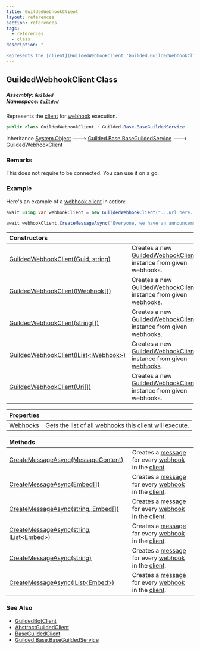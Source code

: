 ```yaml
---
title: GuildedWebhookClient
layout: references
section: references
tags:
  - references
  - class
description: "

Represents the [client](GuildedWebhookClient 'Guilded.GuildedWebhookClient') for [webhook](Webhook 'Guilded.Base.Servers.Webhook') execution."
---
```


## GuildedWebhookClient Class
##### **Assembly:** `Guilded`<br/>**Namespace:** [`Guilded`](Guilded 'Guilded')

Represents the [client](GuildedWebhookClient 'Guilded.GuildedWebhookClient') for [webhook](Webhook 'Guilded.Base.Servers.Webhook') execution.

```csharp
public class GuildedWebhookClient : Guilded.Base.BaseGuildedService
```

Inheritance [System.Object](https://docs.microsoft.com/en-us/dotnet/api/System.Object 'System.Object') &#129106; [Guilded.Base.BaseGuildedService](https://docs.microsoft.com/en-us/dotnet/api/Guilded.Base.BaseGuildedService 'Guilded.Base.BaseGuildedService') &#129106; GuildedWebhookClient

### Remarks
  
This does not require to be connected. You can use it on a go.

### Example
  
Here's an example of a [webhook client](GuildedWebhookClient 'Guilded.GuildedWebhookClient') in action:  
  
```csharp  
await using var webhookClient = new GuildedWebhookClient("...url here...", "... another webhook's url here...", ...);  
  
await webhookClient.CreateMessageAsync("Everyone, we have an announcement to make: Stop bullying!");  
```

| Constructors | |
| :--- | :--- |
| [GuildedWebhookClient(Guid, string)](GuildedWebhookClient.GuildedWebhookClient(Guid,string) 'Guilded.GuildedWebhookClient.GuildedWebhookClient(Guid, string)') | Creates a new [GuildedWebhookClient](GuildedWebhookClient 'Guilded.GuildedWebhookClient') instance from given webhooks. |
| [GuildedWebhookClient(IWebhook[])](GuildedWebhookClient.GuildedWebhookClient(IWebhook[]) 'Guilded.GuildedWebhookClient.GuildedWebhookClient(Guilded.Base.Servers.IWebhook[])') | Creates a new [GuildedWebhookClient](GuildedWebhookClient 'Guilded.GuildedWebhookClient') instance from given [webhooks](GuildedWebhookClient.GuildedWebhookClient(IWebhook[])#Guilded.GuildedWebhookClient.GuildedWebhookClient(Guilded.Base.Servers.IWebhook[]).webhooks 'Guilded.GuildedWebhookClient.GuildedWebhookClient(Guilded.Base.Servers.IWebhook[]).webhooks'). |
| [GuildedWebhookClient(string[])](GuildedWebhookClient.GuildedWebhookClient(string[]) 'Guilded.GuildedWebhookClient.GuildedWebhookClient(string[])') | Creates a new [GuildedWebhookClient](GuildedWebhookClient 'Guilded.GuildedWebhookClient') instance from given webhooks. |
| [GuildedWebhookClient(IList&lt;IWebhook&gt;)](GuildedWebhookClient.GuildedWebhookClient(IList_IWebhook_) 'Guilded.GuildedWebhookClient.GuildedWebhookClient(System.Collections.Generic.IList<Guilded.Base.Servers.IWebhook>)') | Creates a new [GuildedWebhookClient](GuildedWebhookClient 'Guilded.GuildedWebhookClient') instance from given [webhooks](GuildedWebhookClient.GuildedWebhookClient(IList_IWebhook_)#Guilded.GuildedWebhookClient.GuildedWebhookClient(System.Collections.Generic.IList_Guilded.Base.Servers.IWebhook_).webhooks 'Guilded.GuildedWebhookClient.GuildedWebhookClient(System.Collections.Generic.IList<Guilded.Base.Servers.IWebhook>).webhooks'). |
| [GuildedWebhookClient(Uri[])](GuildedWebhookClient.GuildedWebhookClient(Uri[]) 'Guilded.GuildedWebhookClient.GuildedWebhookClient(Uri[])') | Creates a new [GuildedWebhookClient](GuildedWebhookClient 'Guilded.GuildedWebhookClient') instance from given webhooks. |

| Properties | |
| :--- | :--- |
| [Webhooks](GuildedWebhookClient.Webhooks 'Guilded.GuildedWebhookClient.Webhooks') | Gets the list of all [webhooks](Webhook 'Guilded.Base.Servers.Webhook') this [client](GuildedWebhookClient 'Guilded.GuildedWebhookClient') will execute. |

| Methods | |
| :--- | :--- |
| [CreateMessageAsync(MessageContent)](GuildedWebhookClient.CreateMessageAsync(MessageContent) 'Guilded.GuildedWebhookClient.CreateMessageAsync(Guilded.Base.Content.MessageContent)') | Creates a [message](Message 'Guilded.Base.Content.Message') for every [webhook](GuildedWebhookClient.Webhooks 'Guilded.GuildedWebhookClient.Webhooks') in the [client](GuildedWebhookClient 'Guilded.GuildedWebhookClient'). |
| [CreateMessageAsync(Embed[])](GuildedWebhookClient.CreateMessageAsync(Embed[]) 'Guilded.GuildedWebhookClient.CreateMessageAsync(Guilded.Base.Embeds.Embed[])') | Creates a [message](Message 'Guilded.Base.Content.Message') for every [webhook](GuildedWebhookClient.Webhooks 'Guilded.GuildedWebhookClient.Webhooks') in the [client](GuildedWebhookClient 'Guilded.GuildedWebhookClient'). |
| [CreateMessageAsync(string, Embed[])](GuildedWebhookClient.CreateMessageAsync(string,Embed[]) 'Guilded.GuildedWebhookClient.CreateMessageAsync(string, Guilded.Base.Embeds.Embed[])') | Creates a [message](Message 'Guilded.Base.Content.Message') for every [webhook](GuildedWebhookClient.Webhooks 'Guilded.GuildedWebhookClient.Webhooks') in the [client](GuildedWebhookClient 'Guilded.GuildedWebhookClient'). |
| [CreateMessageAsync(string, IList&lt;Embed&gt;)](GuildedWebhookClient.CreateMessageAsync(string,IList_Embed_) 'Guilded.GuildedWebhookClient.CreateMessageAsync(string, System.Collections.Generic.IList<Guilded.Base.Embeds.Embed>)') | Creates a [message](Message 'Guilded.Base.Content.Message') for every [webhook](GuildedWebhookClient.Webhooks 'Guilded.GuildedWebhookClient.Webhooks') in the [client](GuildedWebhookClient 'Guilded.GuildedWebhookClient'). |
| [CreateMessageAsync(string)](GuildedWebhookClient.CreateMessageAsync(string) 'Guilded.GuildedWebhookClient.CreateMessageAsync(string)') | Creates a [message](Message 'Guilded.Base.Content.Message') for every [webhook](GuildedWebhookClient.Webhooks 'Guilded.GuildedWebhookClient.Webhooks') in the [client](GuildedWebhookClient 'Guilded.GuildedWebhookClient'). |
| [CreateMessageAsync(IList&lt;Embed&gt;)](GuildedWebhookClient.CreateMessageAsync(IList_Embed_) 'Guilded.GuildedWebhookClient.CreateMessageAsync(System.Collections.Generic.IList<Guilded.Base.Embeds.Embed>)') | Creates a [message](Message 'Guilded.Base.Content.Message') for every [webhook](GuildedWebhookClient.Webhooks 'Guilded.GuildedWebhookClient.Webhooks') in the [client](GuildedWebhookClient 'Guilded.GuildedWebhookClient'). |

### See Also
- [GuildedBotClient](GuildedBotClient 'Guilded.GuildedBotClient')
- [AbstractGuildedClient](AbstractGuildedClient 'Guilded.AbstractGuildedClient')
- [BaseGuildedClient](BaseGuildedClient 'Guilded.Base.BaseGuildedClient')
- [Guilded.Base.BaseGuildedService](https://docs.microsoft.com/en-us/dotnet/api/Guilded.Base.BaseGuildedService 'Guilded.Base.BaseGuildedService')